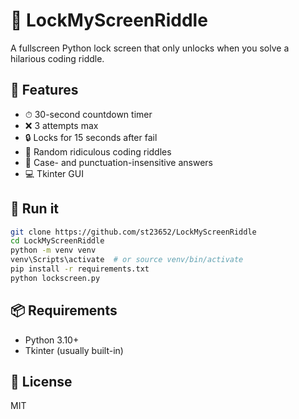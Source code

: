 # 🔐 LockMyScreenRiddle

A fullscreen Python lock screen that only unlocks when you solve a hilarious coding riddle.

## 🎯 Features

- ⏱ 30-second countdown timer
- ❌ 3 attempts max
- 🔒 Locks for 15 seconds after fail
- 🤡 Random ridiculous coding riddles
- 🧠 Case- and punctuation-insensitive answers
- 💻 Tkinter GUI

## 🚀 Run it

```bash
git clone https://github.com/st23652/LockMyScreenRiddle
cd LockMyScreenRiddle
python -m venv venv
venv\Scripts\activate  # or source venv/bin/activate
pip install -r requirements.txt
python lockscreen.py
```
## 📦 Requirements

- Python 3.10+
- Tkinter (usually built-in)

## 📜 License
MIT
